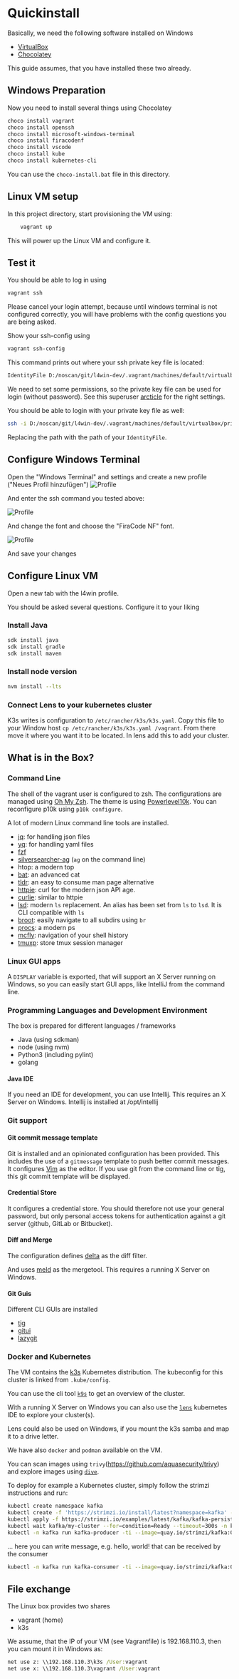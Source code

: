 # Quickinstall

Basically, we need the following software installed on Windows

- [VirtualBox](https://www.virtualbox.org)
- [Chocolatey](https://chocolatey.org)

This guide assumes, that you have installed these two already.

## Windows Preparation

Now you need to install several things using Chocolatey

```bash
choco install vagrant
choco install openssh
choco install microsoft-windows-terminal
choco install firacodenf
choco install vscode
choco install kube
choco install kubernetes-cli
```

You can use the `choco-install.bat` file in this directory.

## Linux VM setup

In this project directory, start provisioning the VM using:

```bash
    vagrant up
```

This will power up the Linux VM and configure it.

## Test it

You should be able to log in using

```bash
vagrant ssh
```

Please cancel your login attempt, because until windows terminal is not configured correctly, you will have problems with the config questions you are being asked.

Show your ssh-config using

```bash
vagrant ssh-config
```

This command prints out where your ssh private key file is located:

```bash
IdentityFile D:/noscan/git/l4win-dev/.vagrant/machines/default/virtualbox/private_key
```

We need to set some permissions, so the private key file can be used for login (without password).
See this superuser [arcticle](https://superuser.com/a/1296046) for the right settings.

You should be able to login with your private key file as well:

```bash
ssh -i D:/noscan/git/l4win-dev/.vagrant/machines/default/virtualbox/private_key vagrant@192.168.2.2
```

Replacing the path with the path of your `IdentityFile`.

## Configure Windows Terminal

Open the "Windows Terminal" and settings and create a new profile ("Neues Profil hinzufügen")
![Profile](/doc/images/terminal01.png "adding new profile")

And enter the ssh command you tested above:

![Profile](/doc/images/terminal02.png "configuring new profile")

And change the font and choose the "FiraCode NF" font.

![Profile](/doc/images/terminal03.png "configuring font")

And save your changes

## Configure Linux VM

Open a new tab with the l4win profile.

You should be asked several questions. Configure it to your liking

### Install Java

```bash
sdk install java
sdk install gradle
sdk install maven
```

### Install node version

```bash
nvm install --lts
```

### Connect Lens to your kubernetes cluster

K3s writes is configuration to `/etc/rancher/k3s/k3s.yaml`.
Copy this file to your Window host `cp /etc/rancher/k3s/k3s.yaml /vagrant`. From there move it where you want it to be located.
In lens add this to add your cluster.

## What is in the Box?

### Command Line

The shell of the vagrant user is configured to zsh.
The configurations are managed using [Oh My Zsh](https://github.com/ohmyzsh/ohmyzsh).
The theme is using [Powerlevel10k](https://github.com/romkatv/powerlevel10k).
You can reconfigure p10k using `p10k configure`.

A lot of modern Linux command line tools are installed.

- [jq](https://stedolan.github.io/jq/): for handling json files
- [yq](https://github.com/mikefarah/yq): for handling yaml files
- [fzf](https://github.com/junegunn/fzf)
- [silversearcher-ag](https://github.com/ggreer/the_silver_searcher) (`ag` on the command line)
- htop: a modern top
- [bat](https://github.com/sharkdp/bat): an advanced cat
- [tldr](https://tldr.sh): an easy to consume man page alternative
- [httpie](https://httpie.io): curl for the modern json API age.
- [curlie](https://github.com/rs/curlie): similar to httpie
- [lsd](https://github.com/Peltoche/lsd): modern `ls` replacement. An alias has been set from `ls` to `lsd`. It is CLI compatible with `ls`
- [broot](https://github.com/Canop/broot): easily navigate to all subdirs using `br`
- [procs](https://github.com/dalance/procs): a modern ps
- [mcfly](https://github.com/cantino/mcfly): navigation of your shell history
- [tmuxp](https://github.com/tmux-python/tmuxp): store tmux session manager

### Linux GUI apps

A `DISPLAY` variable is exported, that will support an X Server running on Windows, so you can easily start GUI apps, like IntelliJ from the command line.

### Programming Languages and Development Environment

The box is prepared for different languages / frameworks

- Java (using sdkman)
- node (using nvm)
- Python3 (including pylint)
- golang

#### Java IDE

If you need an IDE for development, you can use Intellij.
This requires an X Server on Windows.
Intellij is installed at /opt/intellij

### Git support

#### Git commit message template

Git is installed and an opinionated configuration has been provided.
This includes the use of a `gitmessage` template to push better commit messages.
It configures [Vim](https://www.vim.org) as the editor.
If you use git from the command line or tig, this git commit template will be displayed.

#### Credential Store

It configures a credential store.
You should therefore not use your general password, but only personal access tokens for authentication against a git server (github, GitLab or Bitbucket).

#### Diff and Merge

The configuration defines [delta](https://github.com/dandavison/delta) as the diff filter.

And uses [meld](https://meldmerge.org) as the mergetool.
This requires a running X Server on Windows.

#### Git Guis

Different CLI GUIs are installed

- [tig](https://github.com/jonas/tig)
- [gitui](https://github.com/extrawurst/gitui)
- [lazygit](https://github.com/jesseduffield/lazygit)

### Docker and Kubernetes

The VM contains the [k3s](https://k3s.io) Kubernetes distribution.
The kubeconfig for this cluster is linked from `.kube/config`.

You can use the cli tool [`k9s`](https://github.com/derailed/k9s) to get an overview of the cluster.

With a running X Server on Windows you can also use the  [`lens`](https://k8slens.dev) kubernetes IDE to explore your cluster(s).

Lens could also be used on Windows, if you mount the k3s samba and map it to a drive letter.

We have also `docker` and `podman` available on the VM.

You can scan images using `trivy`(https://github.com/aquasecurity/trivy) and explore images using [`dive`](https://github.com/wagoodman/dive).

To deploy for example a Kubernetes cluster, simply follow the strimzi instructions and run:

```bash
kubectl create namespace kafka
kubectl create -f 'https://strimzi.io/install/latest?namespace=kafka' -n kafka
kubectl apply -f https://strimzi.io/examples/latest/kafka/kafka-persistent-single.yaml -n kafka 
kubectl wait kafka/my-cluster --for=condition=Ready --timeout=300s -n kafka 
kubectl -n kafka run kafka-producer -ti --image=quay.io/strimzi/kafka:0.26.0-kafka-3.0.0 --rm=true --restart=Never -- bin/kafka-console-producer.sh --broker-list my-cluster-kafka-bootstrap:9092 --topic my-topic
```

... here you can write message, e.g. hello, world! that can be received by the consumer

```bash
kubectl -n kafka run kafka-consumer -ti --image=quay.io/strimzi/kafka:0.26.0-kafka-3.0.0 --rm=true --restart=Never -- bin/kafka-console-consumer.sh --bootstrap-server my-cluster-kafka-bootstrap:9092 --topic my-topic --from-beginning
```

## File exchange

The Linux box provides two shares

- vagrant (home)
- k3s

We assume, that the IP of your VM (see Vagrantfile) is 192.168.110.3, then you can mount it in Windows as:

```cmd
net use z: \\192.168.110.3\k3s /User:vagrant
net use x: \\192.168.110.3\vagrant /User:vagrant
```

